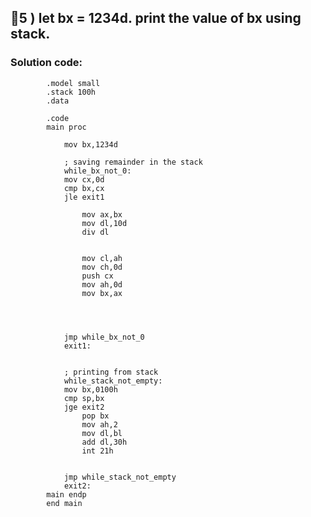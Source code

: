 ## 💜5 ) let bx = 1234d. print the value of bx using stack.


### Solution code:
			.model small
			.stack 100h
			.data

			.code
			main proc
				
				mov bx,1234d
				
				; saving remainder in the stack
				while_bx_not_0:
				mov cx,0d
				cmp bx,cx
				jle exit1
				
					mov ax,bx
					mov dl,10d
					div dl
					
					
					mov cl,ah
					mov ch,0d
					push cx
					mov ah,0d
					mov bx,ax
					
					
				

				jmp while_bx_not_0
				exit1:
				
				
				; printing from stack
				while_stack_not_empty:
				mov bx,0100h
				cmp sp,bx
				jge exit2
					pop bx
					mov ah,2
					mov dl,bl
					add dl,30h
					int 21h
				
				
				jmp while_stack_not_empty
				exit2:
			main endp        
			end main
